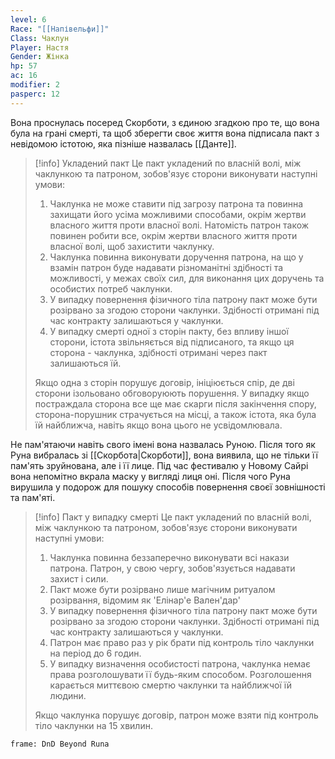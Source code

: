 ```yaml
---
level: 6
Race: "[[Напівельфи]]"
Class: Чаклун
Player: Настя
Gender: Жінка
hp: 57
ac: 16
modifier: 2
pasperc: 12
---
```

Вона проснулась посеред Скорботи, з єдиною згадкою про те, що вона була на грані смерті, та щоб зберегти своє життя вона підписала пакт з невідомою істотою, яка пізніше назвалась [[Данте]].
> [!info] Укладений пакт
> Це пакт укладений по власній волі, між чаклункою та патроном, зобов'язує сторони виконувати наступні умови:
> 1. Чаклунка не може ставити під загрозу патрона та повинна захищати його усіма можливими способами, окрім жертви власного життя проти власної волі. Натомість патрон також повинен робити все, окрім жертви власного життя проти власної волі, щоб захистити чаклунку.
> 2. Чаклунка повинна виконувати доручення патрона, на що у взамін патрон буде надавати різноманітні здібності та можливості, у межах своїх сил, для виконання цих доручень та особистих потреб чаклунки.
> 3. У випадку повернення фізичного тіла патрону пакт може бути розірвано за згодою сторони чаклунки. Здібності отримані під час контракту залишаються у чаклунки.
> 4. У випадку смерті одної з сторін пакту, без впливу іншої сторони, істота звільняється від підписаного, та якщо ця сторона - чаклунка, здібності отримані через пакт залишаються їй.
> 
> Якщо одна з сторін порушує договір, ініціюється спір, де дві сторони ізольовано обговоруюють порушення. У випадку якщо постраждала сторона все ще має скарги після закінчення спору, сторона-порушник страчується на місці, а також істота, яка була їй найближча, навіть якщо вона цього не усвідомлювала.

Не пам'ятаючи навіть свого імені вона назвалась Руною. Після того як Руна вибралась зі [[Скорбота|Скорботи]], вона виявила, що не тільки її пам'ять зруйнована, але і її лице. Під час фестивалю у Новому Сайрі вона непомітно вкрала маску у вигляді лиця оні. Після чого Руна вирушила у подорож для пошуку способів повернення своєї зовнішності та пам'яті.
> [!info] Пакт у випадку смерті
> Це пакт укладений по власній волі, між чаклункою та патроном, зобов'язує сторони виконувати наступні умови:
> 1. Чаклунка повинна беззаперечно виконувати всі накази патрона. Патрон, у свою чергу, зобов'язується надавати захист і сили.
> 2. Пакт може бути розірвано лише магічним ритуалом розірвання, відомим як 'Елінар'е Вален'дар'
> 3. У випадку повернення фізичного тіла патрону пакт може бути розірвано за згодою сторони чаклунки. Здібності отримані під час контракту залишаються у чаклунки.
> 4. Патрон має право раз у рік брати під контроль тіло чаклунки на період до 6 годин.
> 5. У випадку визначення особистості патрона, чаклунка немає права розголошувати її будь-яким способом. Розголошення карається миттєвою смертю чаклунки та найближчої їй людини.
> 
> Якщо чаклунка порушує договір, патрон може взяти під контроль тіло чаклунки на 15 хвилин.
```custom-frames
frame: DnD Beyond Runa
```